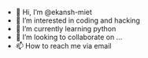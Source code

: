 - 👋 Hi, I’m @ekansh-miet
- 👀 I’m interested in coding and hacking   
- 🌱 I’m currently learning python
- 💞️ I’m looking to collaborate on ...
- 📫 How to reach me via email

<!---
ekansh-miet/ekansh-miet is a ✨ special ✨ repository because its `README.md` (this file) appears on your GitHub profile.
You can click the Preview link to take a look at your changes.
--->
